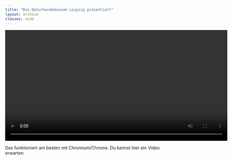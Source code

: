 ```yaml
---
title: "Das Naturkundemuseum Leipzig präsentiert"
layout: archive
classes: wide
---
```

<div class="yt">
  <video id="theplayer" autoplay="autoplay" height="360px" controls="controls">
    <source id="mediasource" type="video/mp4">
      <p>Schade!</p>
      Dein Browser unterstützt leider keine Videovidergabe.
  </video>
  <p>Das funktioniert am besten mit Chromium/Chrome. Du kannst hier ein Video erwarten.</p>
</div>
<script>
    var player = document.getElementById("theplayer");
    var urlParams;
    (window.onpopstate = function () {
        var match,
            pl     = /\+/g,  // Regex for replacing addition symbol with a space
            search = /([^&=]+)=?([^&]*)/g,
            decode = function (s) { return decodeURIComponent(s.replace(pl, " ")); },
            query  = window.location.search.substring(1);

        urlParams = {};
        while (match = search.exec(query))
        urlParams[decode(match[1])] = decode(match[2]);
    })();
    player.src = "https://world.naturkunde.museum/movies/"+urlParams["media"];
    player.focus();
    player.onloadeddata = function() {
        player.play();
    };
    document.getElementById("mediasource").play();
    player.load();
</script>
